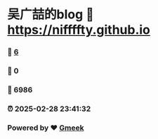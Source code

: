 # 吴广喆的blog :link: https://niffffty.github.io 
### :page_facing_up: [6](https://niffffty.github.io/tag.html) 
### :speech_balloon: 0 
### :hibiscus: 6986 
### :alarm_clock: 2025-02-28 23:41:32 
### Powered by :heart: [Gmeek](https://github.com/Meekdai/Gmeek)
